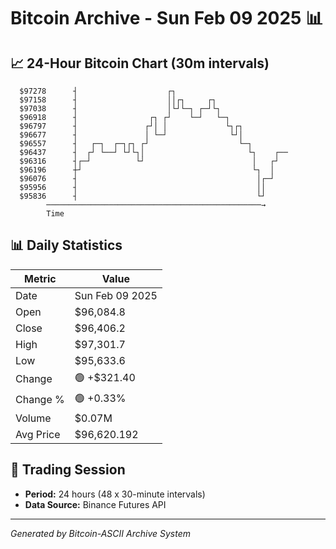 # Bitcoin Archive - Sun Feb 09 2025 📊

## 📈 24-Hour Bitcoin Chart (30m intervals)

```
  $97278      ┤                    ┌┐                          
  $97158      ┤                    ││┌┐     ┌┐                 
  $97038      ┤                    │└┘└─┐ ┌─┘└┐                
  $96918      ┤                ┌┐ ┌┘    └─┘   └─┐              
  $96797      ┤               ┌┘│ │             └┐┌┐           
  $96677      ┤               │ └─┘              └┘│           
  $96557      ┤   ┌─┐  ┌─┐┌┐ ┌┘                    └─┐         
  $96437      ┤  ┌┘ └──┘ └┘└┐│                       └┐    ┌── 
  $96316      ┤┌─┘          └┘                        │   ┌┘   
  $96196      ┼┘                                      └┐  │    
  $96076      ┤                                        │┌─┘    
  $95956      ┤                                        ││      
  $95836      ┤                                        └┘      
        ────────────────────────────────────────────────→
        Time
```

## 📊 Daily Statistics

| Metric | Value |
|--------|-------|
| Date | Sun Feb 09 2025 |
| Open | $96,084.8 |
| Close | $96,406.2 |
| High | $97,301.7 |
| Low | $95,633.6 |
| Change | 🟢 +$321.40 |
| Change % | 🟢 +0.33% |
| Volume | $0.07M |
| Avg Price | $96,620.192 |

## 📅 Trading Session

- **Period:** 24 hours (48 x 30-minute intervals)
- **Data Source:** Binance Futures API

---
*Generated by Bitcoin-ASCII Archive System*
